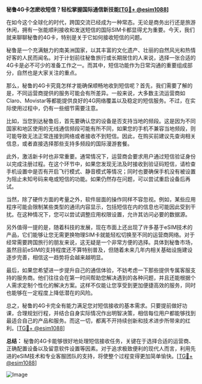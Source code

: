 **秘鲁4G卡怎麽收短信？轻松掌握国际通信新技能[[TG💪+ @esim1088](https://t.me/s/esim1088)]**

在如今这个全球化的时代，跨国交流已经成为一种常态。无论是商务出行还是旅游休闲，拥有一张能顺利接收和发送短信的国际SIM卡都显得尤为重要。今天，我们就来聊聊秘鲁的4G卡，特别是关于它如何接收短信的问题。

秘鲁是一个充满魅力的南美洲国家，以其丰富的文化遗产、壮丽的自然风光和热情好客的人民而闻名。对于计划前往秘鲁旅行或长期居住的人来说，选择一张合适的4G卡是必不可少的准备工作之一。而其中，短信功能作为日常沟通的重要组成部分，自然也是大家关注的重点。

那么，秘鲁的4G卡究竟怎样才能确保顺畅地收到短信呢？首先，我们需要了解的是，不同运营商提供的服务可能会有所差异。一般来说，大多数主流运营商如Claro、Movistar等都能提供良好的4G网络覆盖以及稳定的短信服务。不过，在实际使用过程中，仍有一些细节需要注意。

比如，当您到达秘鲁后，首先要确认您的设备是否支持当地的频段。这是因为不同国家和地区使用的无线通信频段可能有所不同，如果您的手机不兼容当地频段，则可能导致无法正常连接到网络或者接收不到短信。因此，在购买前建议先查询相关信息，或者直接选择那些支持多频段的国际漫游套餐。

此外，激活新卡时也非常重要。通常情况下，运营商会要求用户通过短信验证身份以完成注册过程。在这个环节中，如果您发现无法及时接收到验证码短信，请检查手机设置中是否有开启飞行模式、静音模式等情况；同时也要确保手机没有被设置为阻止未知号码来电或短信的功能。如果仍然存在问题，可以尝试重启设备后再试。

当然，除了硬件方面的考量之外，软件层面的操作同样不容忽视。例如，某些应用程序可能会限制某些类型的通讯内容显示，包括短信在内的信息也可能因此受到干扰。在这种情况下，您可以尝试调整应用权限设置，允许其访问必要的数据源。

另外值得一提的是，随着科技的发展，现在市面上还出现了许多基于eSIM技术的产品，它们能够让您无需更换物理SIM卡就能轻松切换至不同的运营商网络。对于经常需要跨国旅行的朋友来说，这无疑是一个非常方便的选择。具体到秘鲁市场，虽然目前eSIM的支持程度还不算特别普及，但随着未来几年内相关基础设施建设逐步完善，相信这一趋势将会越来越明显。

最后，如果您希望进一步提升自己的通信体验，不妨考虑一下那些提供专属客服支持的服务商。他们往往会在第一时间帮助您解决遇到的各种问题，并且还能根据个人需求定制个性化的解决方案。这样不仅能让您享受到更加便捷高效的服务，同时也能够在一定程度上降低潜在的风险。

总之，秘鲁的4G卡完全有能力满足您对短信接收的基本需求。只要提前做好功课，合理规划行程，并结合自身实际情况作出明智决策，相信每位用户都能够找到最适合自己的产品和服务。而这一切，都离不开持续创新和技术进步所带来的红利。[[TG💪+ @esim1088](https://t.me/s/esim1088)]

**总结：** 秘鲁的4G卡能够很好地处理短信接收任务，关键在于选择合适的运营商、正确配置设备以及留意软件设置等因素。对于追求极致便利的现代人而言，利用先进的eSIM技术和专业客服团队的支持，将使整个过程变得更加简单愉快。[[TG💪+ @esim1088](https://t.me/s/esim1088)] 

![Image](https://i.postimg.cc/4NQfJmqS/Snipaste-2025-05-13-00-14-12.png)